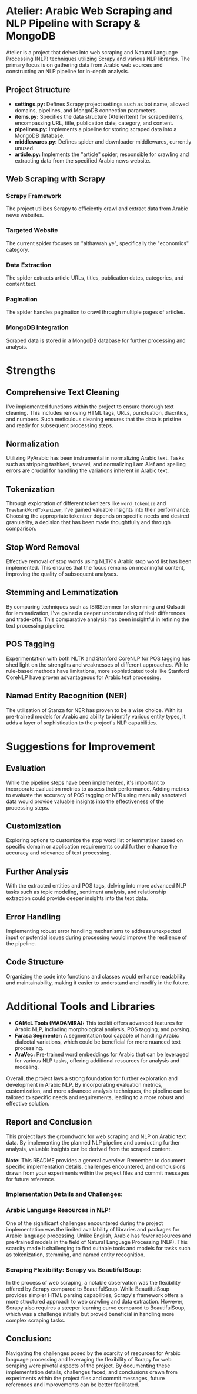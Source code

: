 # Atelier: Arabic Web Scraping and NLP Pipeline with Scrapy & MongoDB

Atelier is a project that delves into web scraping and Natural Language Processing (NLP) techniques utilizing Scrapy and various NLP libraries. The primary focus is on gathering data from Arabic web sources and constructing an NLP pipeline for in-depth analysis.

## Project Structure

- **settings.py:** Defines Scrapy project settings such as bot name, allowed domains, pipelines, and MongoDB connection parameters.
- **items.py:** Specifies the data structure (AtelierItem) for scraped items, encompassing URL, title, publication date, category, and content.
- **pipelines.py:** Implements a pipeline for storing scraped data into a MongoDB database.
- **middlewares.py:** Defines spider and downloader middlewares, currently unused.
- **article.py:** Implements the "article" spider, responsible for crawling and extracting data from the specified Arabic news website.

## Web Scraping with Scrapy

### Scrapy Framework
The project utilizes Scrapy to efficiently crawl and extract data from Arabic news websites.

### Targeted Website
The current spider focuses on "althawrah.ye", specifically the "economics" category.

### Data Extraction
The spider extracts article URLs, titles, publication dates, categories, and content text.

### Pagination
The spider handles pagination to crawl through multiple pages of articles.

### MongoDB Integration
Scraped data is stored in a MongoDB database for further processing and analysis.

# Strengths

## Comprehensive Text Cleaning
I've implemented functions within the project to ensure thorough text cleaning. This includes removing HTML tags, URLs, punctuation, diacritics, and numbers. Such meticulous cleaning ensures that the data is pristine and ready for subsequent processing steps.

## Normalization
Utilizing PyArabic has been instrumental in normalizing Arabic text. Tasks such as stripping tashkeel, tatweel, and normalizing Lam Alef and spelling errors are crucial for handling the variations inherent in Arabic text.

## Tokenization
Through exploration of different tokenizers like `word_tokenize` and `TreebankWordTokenizer`, I've gained valuable insights into their performance. Choosing the appropriate tokenizer depends on specific needs and desired granularity, a decision that has been made thoughtfully and through comparison.

## Stop Word Removal
Effective removal of stop words using NLTK's Arabic stop word list has been implemented. This ensures that the focus remains on meaningful content, improving the quality of subsequent analyses.

## Stemming and Lemmatization
By comparing techniques such as ISRIStemmer for stemming and Qalsadi for lemmatization, I've gained a deeper understanding of their differences and trade-offs. This comparative analysis has been insightful in refining the text processing pipeline.

## POS Tagging
Experimentation with both NLTK and Stanford CoreNLP for POS tagging has shed light on the strengths and weaknesses of different approaches. While rule-based methods have limitations, more sophisticated tools like Stanford CoreNLP have proven advantageous for Arabic text processing.

## Named Entity Recognition (NER)
The utilization of Stanza for NER has proven to be a wise choice. With its pre-trained models for Arabic and ability to identify various entity types, it adds a layer of sophistication to the project's NLP capabilities.

# Suggestions for Improvement

## Evaluation
While the pipeline steps have been implemented, it's important to incorporate evaluation metrics to assess their performance. Adding metrics to evaluate the accuracy of POS tagging or NER using manually annotated data would provide valuable insights into the effectiveness of the processing steps.

## Customization
Exploring options to customize the stop word list or lemmatizer based on specific domain or application requirements could further enhance the accuracy and relevance of text processing.

## Further Analysis
With the extracted entities and POS tags, delving into more advanced NLP tasks such as topic modeling, sentiment analysis, and relationship extraction could provide deeper insights into the text data.

## Error Handling
Implementing robust error handling mechanisms to address unexpected input or potential issues during processing would improve the resilience of the pipeline.

## Code Structure
Organizing the code into functions and classes would enhance readability and maintainability, making it easier to understand and modify in the future.

# Additional Tools and Libraries

- **CAMeL Tools (MADAMIRA):** This toolkit offers advanced features for Arabic NLP, including morphological analysis, POS tagging, and parsing.
- **Farasa Segmenter:** A segmentation tool capable of handling Arabic dialectal variations, which could be beneficial for more nuanced text processing.
- **AraVec:** Pre-trained word embeddings for Arabic that can be leveraged for various NLP tasks, offering additional resources for analysis and modeling.

Overall, the project lays a strong foundation for further exploration and development in Arabic NLP. By incorporating evaluation metrics, customization, and more advanced analysis techniques, the pipeline can be tailored to specific needs and requirements, leading to a more robust and effective solution.
## Report and Conclusion

This project lays the groundwork for web scraping and NLP on Arabic text data. By implementing the planned NLP pipeline and conducting further analysis, valuable insights can be derived from the scraped content.

**Note:** This README provides a general overview. Remember to document specific implementation details, challenges encountered, and conclusions drawn from your experiments within the project files and commit messages for future reference.

### Implementation Details and Challenges:

### Arabic Language Resources in NLP:
One of the significant challenges encountered during the project implementation was the limited availability of libraries and packages for Arabic language processing. Unlike English, Arabic has fewer resources and pre-trained models in the field of Natural Language Processing (NLP). This scarcity made it challenging to find suitable tools and models for tasks such as tokenization, stemming, and named entity recognition.

### Scraping Flexibility: Scrapy vs. BeautifulSoup:
In the process of web scraping, a notable observation was the flexibility offered by Scrapy compared to BeautifulSoup. While BeautifulSoup provides simpler HTML parsing capabilities, Scrapy's framework offers a more structured approach to web crawling and data extraction. However, Scrapy also requires a steeper learning curve compared to BeautifulSoup, which was a challenge initially but proved beneficial in handling more complex scraping tasks.

## Conclusion:

Navigating the challenges posed by the scarcity of resources for Arabic language processing and leveraging the flexibility of Scrapy for web scraping were pivotal aspects of the project. By documenting these implementation details, challenges faced, and conclusions drawn from experiments within the project files and commit messages, future references and improvements can be better facilitated.